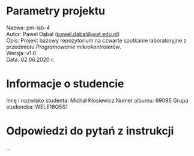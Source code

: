 # Parametry projektu

Nazwa: pm-lab-4  
Autor: Paweł Dąbal (pawel.dabal@wat.edu.pl)  
Opis: Projekt bazowy repozytorium na czwarte spotkanie laboratoryjne z przedmiotu _Programowanie mikrokontrolerów_.  
Wersja: v1.0  
Data: 02.06.2020 r.

# Informacje o studencie

Imię i nazwisko studenta: Michał Kłosiewicz
Numer albumu: 69095
Grupa studencka: WELE18Q5S1

# Odpowiedzi do pytań z instrukcji

...
